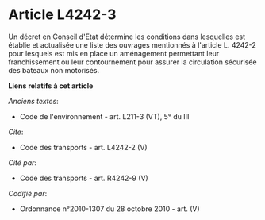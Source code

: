 # Article L4242-3

Un décret en Conseil d'Etat détermine les conditions dans lesquelles est établie et actualisée une liste des ouvrages
mentionnés à l'article L. 4242-2 pour lesquels est mis en place un aménagement permettant leur franchissement ou leur
contournement pour assurer la circulation sécurisée des bateaux non motorisés.

**Liens relatifs à cet article**

_Anciens textes_:

  - Code de l'environnement - art. L211-3 (VT), 5° du III

_Cite_:

  - Code des transports - art. L4242-2 (V)

_Cité par_:

  - Code des transports - art. R4242-9 (V)

_Codifié par_:

  - Ordonnance n°2010-1307 du 28 octobre 2010 - art. (V)
